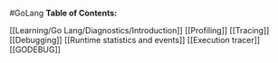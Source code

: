 #GoLang 
**Table of Contents:**

[[Learning/Go Lang/Diagnostics/Introduction]]
[[Profiling]]
[[Tracing]]
[[Debugging]]
[[Runtime statistics and events]]
[[Execution tracer]]
[[GODEBUG]]
